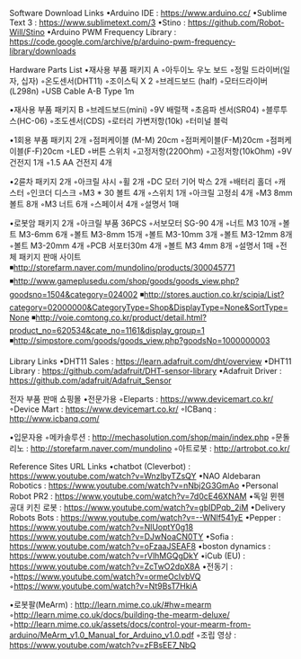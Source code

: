 
Software Download Links
•Arduino IDE : https://www.arduino.cc/
•Sublime Text 3 : https://www.sublimetext.com/3
•Stino : https://github.com/Robot-Will/Stino
•Arduino PWM Frequency Library : https://code.google.com/archive/p/arduino-pwm-frequency-library/downloads

Hardware Parts List
•재사용 부품 패키지 A ◦아두이노 우노 보드
◦정밀 드라이버(일자, 십자)
◦온도센서(DHT11)
◦조이스틱 X 2
◦브레드보드 (half)
◦모터드라이버(L298n)
◦USB Cable A-B Type 1m

•재사용 부품 패키지 B ◦브레드보드(mini)
◦9V 배럴잭
◦초음파 센서(SR04)
◦블루투스(HC-06)
◦조도센서(CDS)
◦로터리 가변저항(10k)
◦터미널 블럭

•1회용 부품 패키지 2개 ◦점퍼케이블 (M-M) 20cm
◦점퍼케이블(F-M)20cm
◦점퍼케이블(F-F)20cm
◦LED
◦버튼 스위치
◦고정저항(220Ohm)
◦고정저항(10kOhm)
◦9V 건전지 1개
◦1.5 AA 건전지 4개

•2륜차 패키지 2개 ◦아크릴 샤시
◦휠 2개
◦DC 모터 기어 박스 2개
◦배터리 홀더
◦캐스터
◦인코더 디스크
◦M3 * 30 볼트 4개
◦스위치 1개
◦아크릴 고정쇠 4개
◦M3 8mm 볼트 8개
◦M3 너트 6개
◦스페이서 4개
◦설명서 1매

•로봇암 패키지 2개 ◦아크릴 부품 36PCS
◦서보모터 SG-90 4개
◦너트 M3 10개
◦볼트 M3-6mm 6개
◦볼트 M3-8mm 15개
◦볼트 M3-10mm 3개
◦볼트 M3-12mm 8개
◦볼트 M3-20mm 4개
◦PCB 서포터30m 4개
◦볼트 M3 4mm 8개
◦설명서 1매
◦전체 패키지 판매 사이트 ◾http://storefarm.naver.com/mundolino/products/300045771
◾http://www.gameplusedu.com/shop/goods/goods_view.php?goodsno=1504&category=024002
◾http://stores.auction.co.kr/scipia/List?category=02000000&CategoryType=Shop&DisplayType=None&SortType=None
◾http://voie.comtong.co.kr/product/detail.html?product_no=620534&cate_no=1161&display_group=1
◾http://simpstore.com/goods/goods_view.php?goodsNo=1000000003



Library Links
•DHT11 Sales : https://learn.adafruit.com/dht/overview
•DHT11 Library : https://github.com/adafruit/DHT-sensor-library
•Adafruit Driver : https://github.com/adafruit/Adafruit_Sensor

전자 부품 판매 쇼핑몰
•전문가용 ◦Eleparts : https://www.devicemart.co.kr/
◦Device Mart : https://www.devicemart.co.kr/
◦ICBanq : http://www.icbanq.com/

•입문자용 ◦메카솔루션 : http://mechasolution.com/shop/main/index.php
◦문돌리노 : http://storefarm.naver.com/mundolino
◦아트로봇 : http://artrobot.co.kr/


Reference Sites URL Links
•chatbot (Cleverbot) : https://www.youtube.com/watch?v=WnzlbyTZsQY
•NAO Aldebaran Robotics : https://www.youtube.com/watch?v=nNbj2G3GmAo
•Personal Robot PR2 : https://www.youtube.com/watch?v=7d0cE46XNAM
•독일 뮌헨 공대 키친 로봇 : https://www.youtube.com/watch?v=gbIDPqb_2iM
•Delivery Robots Bots : https://www.youtube.com/watch?v=--WNlf541yE
•Pepper : https://www.youtube.com/watch?v=NlUoptY0g18 https://www.youtube.com/watch?v=DJwNoaCN0TY
•Sofia : https://www.youtube.com/watch?v=oFzaaJSEAF8
•boston dynamics : https://www.youtube.com/watch?v=rVlhMGQgDkY
•iCub (EU) : https://www.youtube.com/watch?v=ZcTwO2dpX8A
•전동기 : ◦https://www.youtube.com/watch?v=ormeOcIvbVQ
◦https://www.youtube.com/watch?v=Nt9BsT7HkiA

•로봇팔(MeArm) : http://learn.mime.co.uk/#hw=mearm ◦http://learn.mime.co.uk/docs/building-the-mearm-deluxe/
◦http://learn.mime.co.uk/assets/docs/control-your-mearm-from-arduino/MeArm_v1.0_Manual_for_Arduino_v1.0.pdf
◦조립 영상 : https://www.youtube.com/watch?v=zFBsEE7_NbQ

